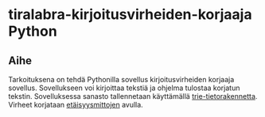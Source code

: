 # tiralabra-kirjoitusvirheiden-korjaaja Python

## Aihe
Tarkoituksena on tehdä Pythonilla sovellus kirjoitusvirheiden korjaaja sovellus. Sovellukseen voi kirjoittaa tekstiä ja ohjelma tulostaa korjatun tekstin. Sovelluksessa sanasto tallennetaan käyttämällä [trie-tietorakennetta](https://en.wikipedia.org/wiki/Trie). Virheet korjataan [etäisyysmittojen](https://en.wikipedia.org/wiki/Damerau%E2%80%93Levenshtein_distance) avulla.
